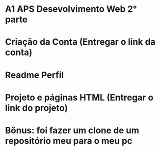 # A1 APS Desevolvimento Web 2° parte
# Criação da Conta (Entregar o link da conta)
# Readme Perfil
# Projeto e páginas HTML (Entregar o link do projeto)

# Bônus: foi fazer um clone de um repositório meu para o meu pc
